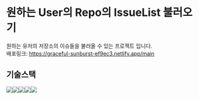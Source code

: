 # 원하는 User의 Repo의 IssueList 불러오기

원하는 유저의 저장소의 이슈들을 불러올 수 있는 프로젝트 입니다. <br/>
배포링크: https://graceful-sunburst-ef9ec3.netlify.app/main




## 기술스택
<img src="https://img.shields.io/badge/React-61DAFB?style=flat-square&logo=React&logoColor=black"/><img src="https://img.shields.io/badge/typescript-%23007ACC.svg?style=flat-square&logo=typescript&logoColor=white"/><img src="https://img.shields.io/badge/recoil-f26b00?style=flat-square&logo=styled-components&logoColor=white"/><img src="https://img.shields.io/badge/React Router-CA4245?style=flat-square&logo=reactrouter&logoColor=white"/><img src="https://img.shields.io/badge/Netlify-00C7B7?style=flat-square&logo=&logoColor=black"/>
